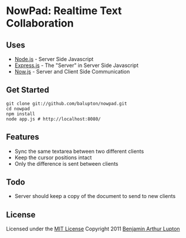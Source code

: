 # NowPad: Realtime Text Collaboration

## Uses

* [Node.js](http://nodejs.org) - Server Side Javascript
* [Express.js](http://expressjs.com/) - The "Server" in Server Side Javascript
* [Now.js](http://nowjs.com/) - Server and Client Side Communication

## Get Started

	git clone git://github.com/balupton/nowpad.git
	cd nowpad
	npm install
	node app.js # http://localhost:8080/

## Features

* Sync the same textarea between two different clients
* Keep the cursor positions intact
* Only the difference is sent between clients

## Todo

* Server should keep a copy of the document to send to new clients

## License

Licensed under the [MIT License](http://creativecommons.org/licenses/MIT/)
Copyright 2011 [Benjamin Arthur Lupton](http://balupton.com)
